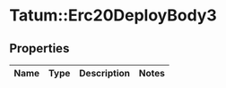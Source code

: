 # Tatum::Erc20DeployBody3

## Properties
Name | Type | Description | Notes
------------ | ------------- | ------------- | -------------

